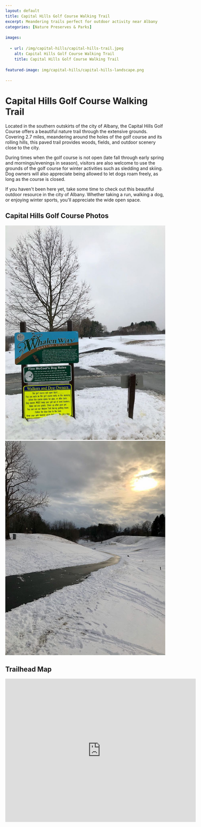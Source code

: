 ```yaml
---
layout: default
title: Capital Hills Golf Course Walking Trail
excerpt: Meandering trails perfect for outdoor activity near Albany
categories: [Nature Preserves & Parks]

images:

  - url: /img/capital-hills/capital-hills-trail.jpeg
    alt: Capital Hills Golf Course Walking Trail
    title: Capital Hills Golf Course Walking Trail

featured-image: img/capital-hills/capital-hills-landscape.png

---
```


<h1>Capital Hills Golf Course Walking Trail</h1>

<p>Located in the southern outskirts of the city of Albany, the Capital Hills Golf Course offers a beautiful nature trail through the extensive grounds. Covering 2.7 miles, meandering around the holes of the golf course and its rolling hills, this paved trail provides woods, fields, and outdoor scenery close to the city.</p>

<p>During times when the golf course is not open (late fall through early spring and mornings/evenings in season), visitors are also welcome to use the grounds of the golf course for winter activities such as sledding and skiing. Dog owners will also appreciate being allowed to let dogs roam freely, as long as the course is closed.</p>

<p>If you haven't been here yet, take some time to check out this beautiful outdoor resource in the city of Albany. Whether taking a run, walking a dog, or enjoying winter sports, you'll appreciate the wide open space.</p>

<h2>Capital Hills Golf Course Photos</h2>

<div class="fotorama" data-nav="thumbs" data-width="100%"
                     data-ratio="800/600"
                     data-min-width="100%"
                     data-max-width="1000"
                     data-min-height="300"
                     data-max-height="100%" 
     				 data-arrows="true">
<img src="/img/capital-hills/capital-hills-entrance.jpeg" alt="Sign at trail entrance"><br />
<img src="/img/capital-hills/capital-hills-trail.jpeg" alt="Walking trail"><br />
</div>

<h2 id="trailmap">Trailhead Map</h2>

<div class="google-maps">
<iframe src="https://www.google.com/maps/embed?pb=!1m14!1m8!1m3!1d11737.929690271465!2d-73.821591!3d42.6511313!3m2!1i1024!2i768!4f13.1!3m3!1m2!1s0x0%3A0xb46c85d3e330959d!2sCapital%20Hills%20at%20Albany!5e0!3m2!1sen!2sus!4v1585501756450!5m2!1sen!2sus" width="600" height="450" frameborder="0" style="border:0;" allowfullscreen=""></iframe></div>

